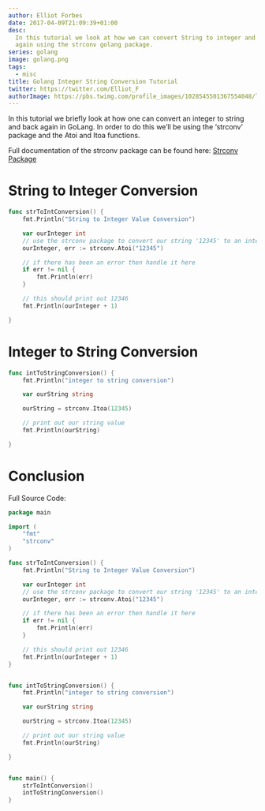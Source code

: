 ```yaml
---
author: Elliot Forbes
date: 2017-04-09T21:09:39+01:00
desc:
  In this tutorial we look at how we can convert String to integer and back
  again using the strconv golang package.
series: golang
image: golang.png
tags:
  - misc
title: Golang Integer String Conversion Tutorial
twitter: https://twitter.com/Elliot_F
authorImage: https://pbs.twimg.com/profile_images/1028545501367554048/lzr43cQv_400x400.jpg
---
```


In this tutorial we briefly look at how one can convert an integer to string and
back again in GoLang. In order to do this we’ll be using the ‘strconv’ package
and the Atoi and Itoa functions.

Full documentation of the strconv package can be found here:
[Strconv Package](https://golang.org/pkg/strconv/)

# String to Integer Conversion

```go
func strToIntConversion() {
    fmt.Println("String to Integer Value Conversion")

    var ourInteger int
    // use the strconv package to convert our string '12345' to an integer value
    ourInteger, err := strconv.Atoi("12345")

    // if there has been an error then handle it here
    if err != nil {
        fmt.Println(err)
    }

    // this should print out 12346
    fmt.Println(ourInteger + 1)

}
```

# Integer to String Conversion

```go
func intToStringConversion() {
    fmt.Println("integer to string conversion")

    var ourString string

    ourString = strconv.Itoa(12345)

    // print out our string value
    fmt.Println(ourString)

}
```

# Conclusion

Full Source Code:

```go
package main

import (
    "fmt"
    "strconv"
)

func strToIntConversion() {
    fmt.Println("String to Integer Value Conversion")

    var ourInteger int
    // use the strconv package to convert our string '12345' to an integer value
    ourInteger, err := strconv.Atoi("12345")

    // if there has been an error then handle it here
    if err != nil {
        fmt.Println(err)
    }

    // this should print out 12346
    fmt.Println(ourInteger + 1)
}


func intToStringConversion() {
    fmt.Println("integer to string conversion")

    var ourString string

    ourString = strconv.Itoa(12345)

    // print out our string value
    fmt.Println(ourString)

}


func main() {
    strToIntConversion()
    intToStringConversion()
}
```
